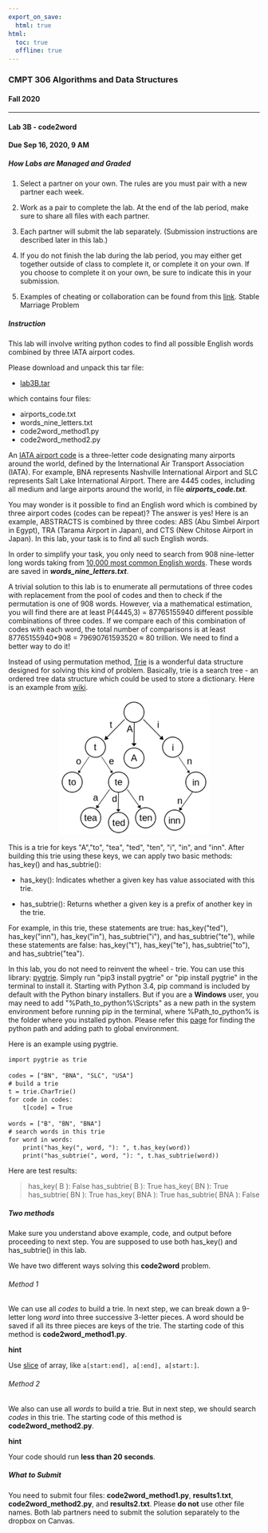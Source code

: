 ```yaml
---
export_on_save:
  html: true
html:
  toc: true
  offline: true
---
```


### CMPT 306 Algorithms and Data Structures
#### Fall 2020
---
#### Lab 3B - code2word
#### Due Sep 16, 2020, 9 AM

##### How Labs are Managed and Graded
1. Select a partner on your own. The rules are you must pair with a new partner each week.

2. Work as a pair to complete the lab. At the end of the lab period, make sure to share all files with each partner.

3. Each partner will submit the lab separately. (Submission instructions are described later in this lab.)

4. If you do not finish the lab during the lab period, you may either get together outside of class to complete it, or complete it on your own. If you choose to complete it on your own, be sure to indicate this in your submission.

5. Examples of cheating or collaboration can be found from this [link](http://cs.westminstercollege.edu/~jingsai/files/Cheating-or-Collaboration.html).
Stable Marriage Problem 

##### Instruction

This lab will involve writing python codes to find all possible English words combined by three IATA airport codes.

Please download and unpack this tar file:

- [lab3B.tar](./lab3B.tar)

which contains four files:

- airports_code.txt
- words_nine_letters.txt
- code2word_method1.py
- code2word_method2.py

An [IATA airport code](https://en.wikipedia.org/wiki/IATA_airport_code) is a three-letter code designating many airports around the world, defined by the International Air Transport Association (IATA). For example, BNA represents Nashville International Airport and SLC represents Salt Lake International Airport. There are 4445 codes, including all medium and large airports around the world, in file ***airports_code.txt***. 

You may wonder is it possible to find an English word which is combined by three airport codes (codes can be repeat)? The answer is yes! Here is an example, ABSTRACTS is combined by three codes: ABS (Abu Simbel Airport in Egypt), TRA (Tarama Airport in Japan), and CTS (New Chitose Airport in Japan). In this lab, your task is to find all such English words.

In order to simplify your task, you only need to search from 908 nine-letter long words taking from [10,000 most common English words](https://github.com/first20hours/google-10000-english). These words are saved in ***words_nine_letters.txt***.

A trivial solution to this lab is to enumerate all permutations of three codes with replacement from the pool of codes and then to check if the permutation is one of 908 words. However, via a mathematical estimation, you will find there are at least P(4445,3) = 87765155940 different possible combinations of three codes. If we compare each of this combination of codes with each word, the total number of comparisons is at least 87765155940\*908 = 79690761593520 $\approx$ 80 trillion. We need to find a better way to do it!

Instead of using permutation method, [Trie](https://en.wikipedia.org/wiki/Trie) is a wonderful data structure designed for solving this kind of problem. Basically, trie is a search tree - an ordered tree data structure which could be used to store a dictionary. Here is an example from [wiki](https://en.wikipedia.org/wiki/Trie).

<center>
<img src=./Trie_example.png width=300>
</center>

This is a trie for keys "A","to", "tea", "ted", "ten", "i", "in", and "inn". After building this trie using these keys, we can apply two basic methods: has_key() and has_subtrie():

- has_key(): Indicates whether a given key has value associated with this trie.

- has_subtrie(): Returns whether a given key is a prefix of another key in the trie.

For example, in this trie, these statements are true: has_key("ted"), has_key("inn"), has_key("in"), has_subtrie("i"), and has_subtrie("te"), while these statements are false: has_key("t"), has_key("te"), has_subtrie("to"), and has_subtrie("tea"). 

In this lab, you do not need to reinvent the wheel - trie. You can use this library: [pygtrie](https://github.com/google/pygtrie). Simply run "pip3 install pygtrie" or "pip install pygtrie" in the terminal to install it.  Starting with Python 3.4, pip command is included by default with the Python binary installers. But if you are a **Windows** user, you may need to add "%Path_to_python%\Scripts\" as a new path in the system environment before running pip in the terminal, where %Path_to_python% is the folder where you installed python. Please refer this [page](http://cs.westminstercollege.edu/~jingsai/courses/CMPT306/handouts/software/software.html) for finding the python path and adding path to global environment. 

Here is an example using pygtrie.

```python{.line-numbers}
import pygtrie as trie

codes = ["BN", "BNA", "SLC", "USA"]
# build a trie
t = trie.CharTrie()
for code in codes:
    t[code] = True

words = ["B", "BN", "BNA"]
# search words in this trie
for word in words:
    print("has_key(", word, "): ", t.has_key(word))
    print("has_subtrie(", word, "): ", t.has_subtrie(word))
```

Here are test results:
> has_key( B ):  False
has_subtrie( B ):  True
has_key( BN ):  True
has_subtrie( BN ):  True
has_key( BNA ):  True
has_subtrie( BNA ):  False

##### Two methods

Make sure you understand above example, code, and output before proceeding to next step. You are supposed to use both has_key() and has_subtrie() in this lab. 

We have two different ways solving this **code2word** problem. 

###### Method 1

We can use all *codes* to build a trie. In next step, we can break down a 9-letter long *word* into three successive 3-letter pieces. A word should be saved if all its three pieces are keys of the trie. The starting code of this method is **code2word_method1.py**. 

**hint**

Use [slice](https://www.pythoncentral.io/how-to-slice-listsarrays-and-tuples-in-python/) of array, like `a[start:end], a[:end], a[start:]`.

###### Method 2

We also can use all *words* to build a trie. But in next step, we should search *codes* in this trie. The starting code of this method is **code2word_method2.py**. 

**hint**

Your code should run **less than 20 seconds**. 

##### What to Submit

You need to submit four files: **code2word_method1.py**, **results1.txt**, **code2word_method2.py**, and **results2.txt**. Please **do not** use other file names. Both lab partners need to submit the solution separately to the dropbox on Canvas.